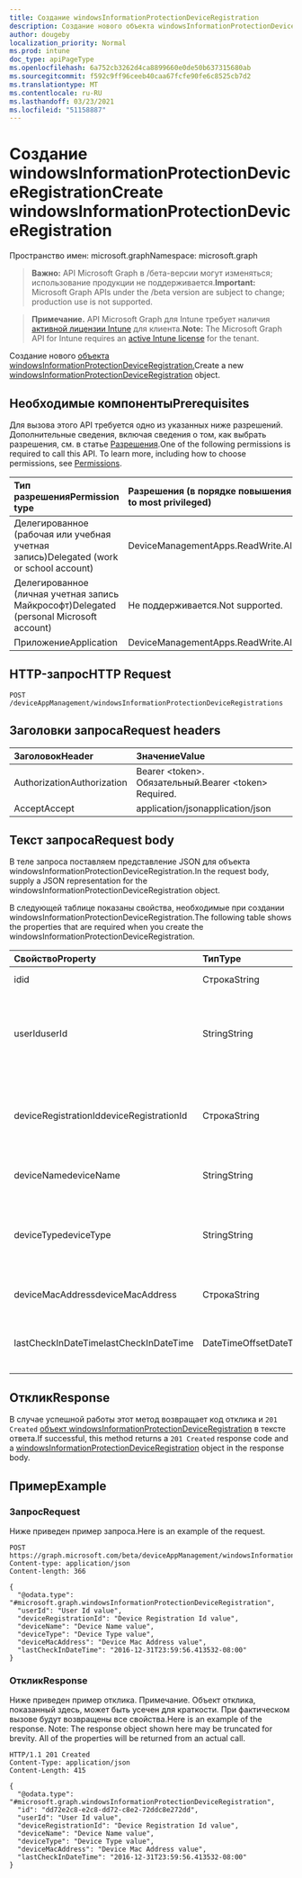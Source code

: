 ```yaml
---
title: Создание windowsInformationProtectionDeviceRegistration
description: Создание нового объекта windowsInformationProtectionDeviceRegistration.
author: dougeby
localization_priority: Normal
ms.prod: intune
doc_type: apiPageType
ms.openlocfilehash: 6a752cb3262d4ca8899660e0de50b637315680ab
ms.sourcegitcommit: f592c9ff96ceeb40caa67fcfe90fe6c8525cb7d2
ms.translationtype: MT
ms.contentlocale: ru-RU
ms.lasthandoff: 03/23/2021
ms.locfileid: "51158887"
---
```

# <a name="create-windowsinformationprotectiondeviceregistration"></a><span data-ttu-id="b765b-103">Создание windowsInformationProtectionDeviceRegistration</span><span class="sxs-lookup"><span data-stu-id="b765b-103">Create windowsInformationProtectionDeviceRegistration</span></span>

<span data-ttu-id="b765b-104">Пространство имен: microsoft.graph</span><span class="sxs-lookup"><span data-stu-id="b765b-104">Namespace: microsoft.graph</span></span>

> <span data-ttu-id="b765b-105">**Важно:** API Microsoft Graph в /бета-версии могут изменяться; использование продукции не поддерживается.</span><span class="sxs-lookup"><span data-stu-id="b765b-105">**Important:** Microsoft Graph APIs under the /beta version are subject to change; production use is not supported.</span></span>

> <span data-ttu-id="b765b-106">**Примечание.** API Microsoft Graph для Intune требует наличия [активной лицензии Intune](https://go.microsoft.com/fwlink/?linkid=839381) для клиента.</span><span class="sxs-lookup"><span data-stu-id="b765b-106">**Note:** The Microsoft Graph API for Intune requires an [active Intune license](https://go.microsoft.com/fwlink/?linkid=839381) for the tenant.</span></span>

<span data-ttu-id="b765b-107">Создание нового [объекта windowsInformationProtectionDeviceRegistration.](../resources/intune-mam-windowsinformationprotectiondeviceregistration.md)</span><span class="sxs-lookup"><span data-stu-id="b765b-107">Create a new [windowsInformationProtectionDeviceRegistration](../resources/intune-mam-windowsinformationprotectiondeviceregistration.md) object.</span></span>

## <a name="prerequisites"></a><span data-ttu-id="b765b-108">Необходимые компоненты</span><span class="sxs-lookup"><span data-stu-id="b765b-108">Prerequisites</span></span>
<span data-ttu-id="b765b-p101">Для вызова этого API требуется одно из указанных ниже разрешений. Дополнительные сведения, включая сведения о том, как выбрать разрешения, см. в статье [Разрешения](/graph/permissions-reference).</span><span class="sxs-lookup"><span data-stu-id="b765b-p101">One of the following permissions is required to call this API. To learn more, including how to choose permissions, see [Permissions](/graph/permissions-reference).</span></span>

|<span data-ttu-id="b765b-111">Тип разрешения</span><span class="sxs-lookup"><span data-stu-id="b765b-111">Permission type</span></span>|<span data-ttu-id="b765b-112">Разрешения (в порядке повышения привилегий)</span><span class="sxs-lookup"><span data-stu-id="b765b-112">Permissions (from least to most privileged)</span></span>|
|:---|:---|
|<span data-ttu-id="b765b-113">Делегированное (рабочая или учебная учетная запись)</span><span class="sxs-lookup"><span data-stu-id="b765b-113">Delegated (work or school account)</span></span>|<span data-ttu-id="b765b-114">DeviceManagementApps.ReadWrite.All</span><span class="sxs-lookup"><span data-stu-id="b765b-114">DeviceManagementApps.ReadWrite.All</span></span>|
|<span data-ttu-id="b765b-115">Делегированное (личная учетная запись Майкрософт)</span><span class="sxs-lookup"><span data-stu-id="b765b-115">Delegated (personal Microsoft account)</span></span>|<span data-ttu-id="b765b-116">Не поддерживается.</span><span class="sxs-lookup"><span data-stu-id="b765b-116">Not supported.</span></span>|
|<span data-ttu-id="b765b-117">Приложение</span><span class="sxs-lookup"><span data-stu-id="b765b-117">Application</span></span>|<span data-ttu-id="b765b-118">DeviceManagementApps.ReadWrite.All</span><span class="sxs-lookup"><span data-stu-id="b765b-118">DeviceManagementApps.ReadWrite.All</span></span>|

## <a name="http-request"></a><span data-ttu-id="b765b-119">HTTP-запрос</span><span class="sxs-lookup"><span data-stu-id="b765b-119">HTTP Request</span></span>
<!-- {
  "blockType": "ignored"
}
-->
``` http
POST /deviceAppManagement/windowsInformationProtectionDeviceRegistrations
```

## <a name="request-headers"></a><span data-ttu-id="b765b-120">Заголовки запроса</span><span class="sxs-lookup"><span data-stu-id="b765b-120">Request headers</span></span>
|<span data-ttu-id="b765b-121">Заголовок</span><span class="sxs-lookup"><span data-stu-id="b765b-121">Header</span></span>|<span data-ttu-id="b765b-122">Значение</span><span class="sxs-lookup"><span data-stu-id="b765b-122">Value</span></span>|
|:---|:---|
|<span data-ttu-id="b765b-123">Authorization</span><span class="sxs-lookup"><span data-stu-id="b765b-123">Authorization</span></span>|<span data-ttu-id="b765b-124">Bearer &lt;token&gt;. Обязательный.</span><span class="sxs-lookup"><span data-stu-id="b765b-124">Bearer &lt;token&gt; Required.</span></span>|
|<span data-ttu-id="b765b-125">Accept</span><span class="sxs-lookup"><span data-stu-id="b765b-125">Accept</span></span>|<span data-ttu-id="b765b-126">application/json</span><span class="sxs-lookup"><span data-stu-id="b765b-126">application/json</span></span>|

## <a name="request-body"></a><span data-ttu-id="b765b-127">Текст запроса</span><span class="sxs-lookup"><span data-stu-id="b765b-127">Request body</span></span>
<span data-ttu-id="b765b-128">В теле запроса поставляем представление JSON для объекта windowsInformationProtectionDeviceRegistration.</span><span class="sxs-lookup"><span data-stu-id="b765b-128">In the request body, supply a JSON representation for the windowsInformationProtectionDeviceRegistration object.</span></span>

<span data-ttu-id="b765b-129">В следующей таблице показаны свойства, необходимые при создании windowsInformationProtectionDeviceRegistration.</span><span class="sxs-lookup"><span data-stu-id="b765b-129">The following table shows the properties that are required when you create the windowsInformationProtectionDeviceRegistration.</span></span>

|<span data-ttu-id="b765b-130">Свойство</span><span class="sxs-lookup"><span data-stu-id="b765b-130">Property</span></span>|<span data-ttu-id="b765b-131">Тип</span><span class="sxs-lookup"><span data-stu-id="b765b-131">Type</span></span>|<span data-ttu-id="b765b-132">Описание</span><span class="sxs-lookup"><span data-stu-id="b765b-132">Description</span></span>|
|:---|:---|:---|
|<span data-ttu-id="b765b-133">id</span><span class="sxs-lookup"><span data-stu-id="b765b-133">id</span></span>|<span data-ttu-id="b765b-134">Строка</span><span class="sxs-lookup"><span data-stu-id="b765b-134">String</span></span>|<span data-ttu-id="b765b-135">Ключ объекта.</span><span class="sxs-lookup"><span data-stu-id="b765b-135">Key of the entity.</span></span>|
|<span data-ttu-id="b765b-136">userId</span><span class="sxs-lookup"><span data-stu-id="b765b-136">userId</span></span>|<span data-ttu-id="b765b-137">String</span><span class="sxs-lookup"><span data-stu-id="b765b-137">String</span></span>|<span data-ttu-id="b765b-138">UserId, связанный с этой записью регистрации устройства.</span><span class="sxs-lookup"><span data-stu-id="b765b-138">UserId associated with this device registration record.</span></span>|
|<span data-ttu-id="b765b-139">deviceRegistrationId</span><span class="sxs-lookup"><span data-stu-id="b765b-139">deviceRegistrationId</span></span>|<span data-ttu-id="b765b-140">Строка</span><span class="sxs-lookup"><span data-stu-id="b765b-140">String</span></span>|<span data-ttu-id="b765b-141">Идентификатор устройства для записи регистрации устройства.</span><span class="sxs-lookup"><span data-stu-id="b765b-141">Device identifier for this device registration record.</span></span>|
|<span data-ttu-id="b765b-142">deviceName</span><span class="sxs-lookup"><span data-stu-id="b765b-142">deviceName</span></span>|<span data-ttu-id="b765b-143">String</span><span class="sxs-lookup"><span data-stu-id="b765b-143">String</span></span>|<span data-ttu-id="b765b-144">Имя устройства.</span><span class="sxs-lookup"><span data-stu-id="b765b-144">Device name.</span></span>|
|<span data-ttu-id="b765b-145">deviceType</span><span class="sxs-lookup"><span data-stu-id="b765b-145">deviceType</span></span>|<span data-ttu-id="b765b-146">String</span><span class="sxs-lookup"><span data-stu-id="b765b-146">String</span></span>|<span data-ttu-id="b765b-147">Тип устройства, например, windows laptop VS Windows phone.</span><span class="sxs-lookup"><span data-stu-id="b765b-147">Device type, for example, Windows laptop VS Windows phone.</span></span>|
|<span data-ttu-id="b765b-148">deviceMacAddress</span><span class="sxs-lookup"><span data-stu-id="b765b-148">deviceMacAddress</span></span>|<span data-ttu-id="b765b-149">Строка</span><span class="sxs-lookup"><span data-stu-id="b765b-149">String</span></span>|<span data-ttu-id="b765b-150">Адрес Mac устройства.</span><span class="sxs-lookup"><span data-stu-id="b765b-150">Device Mac address.</span></span>|
|<span data-ttu-id="b765b-151">lastCheckInDateTime</span><span class="sxs-lookup"><span data-stu-id="b765b-151">lastCheckInDateTime</span></span>|<span data-ttu-id="b765b-152">DateTimeOffset</span><span class="sxs-lookup"><span data-stu-id="b765b-152">DateTimeOffset</span></span>|<span data-ttu-id="b765b-153">Время последней проверки устройства.</span><span class="sxs-lookup"><span data-stu-id="b765b-153">Last checkin time of the device.</span></span>|



## <a name="response"></a><span data-ttu-id="b765b-154">Отклик</span><span class="sxs-lookup"><span data-stu-id="b765b-154">Response</span></span>
<span data-ttu-id="b765b-155">В случае успешной работы этот метод возвращает код отклика и `201 Created` [объект windowsInformationProtectionDeviceRegistration](../resources/intune-mam-windowsinformationprotectiondeviceregistration.md) в тексте ответа.</span><span class="sxs-lookup"><span data-stu-id="b765b-155">If successful, this method returns a `201 Created` response code and a [windowsInformationProtectionDeviceRegistration](../resources/intune-mam-windowsinformationprotectiondeviceregistration.md) object in the response body.</span></span>

## <a name="example"></a><span data-ttu-id="b765b-156">Пример</span><span class="sxs-lookup"><span data-stu-id="b765b-156">Example</span></span>

### <a name="request"></a><span data-ttu-id="b765b-157">Запрос</span><span class="sxs-lookup"><span data-stu-id="b765b-157">Request</span></span>
<span data-ttu-id="b765b-158">Ниже приведен пример запроса.</span><span class="sxs-lookup"><span data-stu-id="b765b-158">Here is an example of the request.</span></span>
``` http
POST https://graph.microsoft.com/beta/deviceAppManagement/windowsInformationProtectionDeviceRegistrations
Content-type: application/json
Content-length: 366

{
  "@odata.type": "#microsoft.graph.windowsInformationProtectionDeviceRegistration",
  "userId": "User Id value",
  "deviceRegistrationId": "Device Registration Id value",
  "deviceName": "Device Name value",
  "deviceType": "Device Type value",
  "deviceMacAddress": "Device Mac Address value",
  "lastCheckInDateTime": "2016-12-31T23:59:56.413532-08:00"
}
```

### <a name="response"></a><span data-ttu-id="b765b-159">Отклик</span><span class="sxs-lookup"><span data-stu-id="b765b-159">Response</span></span>
<span data-ttu-id="b765b-p102">Ниже приведен пример отклика. Примечание. Объект отклика, показанный здесь, может быть усечен для краткости. При фактическом вызове будут возвращены все свойства.</span><span class="sxs-lookup"><span data-stu-id="b765b-p102">Here is an example of the response. Note: The response object shown here may be truncated for brevity. All of the properties will be returned from an actual call.</span></span>
``` http
HTTP/1.1 201 Created
Content-Type: application/json
Content-Length: 415

{
  "@odata.type": "#microsoft.graph.windowsInformationProtectionDeviceRegistration",
  "id": "dd72e2c8-e2c8-dd72-c8e2-72ddc8e272dd",
  "userId": "User Id value",
  "deviceRegistrationId": "Device Registration Id value",
  "deviceName": "Device Name value",
  "deviceType": "Device Type value",
  "deviceMacAddress": "Device Mac Address value",
  "lastCheckInDateTime": "2016-12-31T23:59:56.413532-08:00"
}
```




